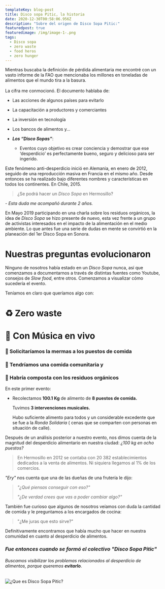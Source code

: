 ```yaml
---
templateKey: blog-post
title: Disco sopa Pitic, la historia
date: 2020-12-30T00:58:06.956Z
description: "Sobre del origen de Disco Sopa Pitic:"
featuredpost: true
featuredimage: /img/image-1-.png
tags:
  - Disco sopa
  - zero waste
  - food heros
  - zero hunger
---
```

<!--StartFragment-->

Mientras buscaba la definición de pérdida alimentaria me encontré con un vasto informe de la FAO que mencionaba los millones en toneladas de alimentos que el mundo tira a la basura. \
\
La cifra me conmocionó. El documento hablaba de: 

* Las acciones de algunos países para evitarlo 
* La capacitación a productores y comerciantes 
* La inversión en tecnología 
* Los bancos de alimentos y... 
* ***Los “Disco Sopas”***: 

  * Eventos cuyo objetivo es crear conciencia y demostrar que ese ‘desperdicio’ es perfectamente bueno, seguro y delicioso para ser ingerido. 

Este fenómeno anti-desperdicio inició en Alemania, en enero de 2012, seguido de una reproducción masiva en Francia en el mismo año. Desde entonces se ha realizado bajo diferentes nombres y características en todos los continentes. En Chile, 2015. 

> ¿Se podrá hacer un *Disco Sopa* en Hermosillo? 

*\- Esta duda me acompañó durante 2 años.*

En Mayo 2019 participando en una charla sobre los residuos orgánicos, la idea de *Disco Sopa* se hizo presente de nuevo, esta vez frente a un grupo de activistas interesados en el impacto de la alimentación en el medio ambiente. Lo que antes fue una serie de dudas en mente se convirtió en la planeación del 1er Disco Sopa en Sonora. 

# Nuestras preguntas evolucionaron

Ninguno de nosotros había estado en un *Disco Sopa* nunca, así que comenzamos a documentarnos a través de distintas fuentes como Youtube, consejos de *Slow food*, entre otros. Comenzamos a visualizar cómo sucedería el evento. 



Teníamos en claro que queríamos algo con: 

# ♻️ **Zero waste** 

# 🎵 Con Música en vivo  

### 🚚 Solicitaríamos la **mermas** a los puestos de comida 

### 🥘 Tendríamos una **comida comunitaria** y 

### 🚯 Habría composta con los residuos orgánicos



En este primer evento:

* Recolectamos **100.1 Kg**  de alimento de **8 puestos de comida.** 

  Tuvimos **3 intervenciones musicales.** 

  Hubo suficiente alimento para todos y un considerable excedente que se fue a la *Ronda Solidaria* ( cenas que se comparten con personas en situación de calle).



Después de un análisis posterior a nuestro evento, nos dimos cuenta de la magnitud del desperdicio alimentario en nuestra ciudad: *¿100 kg en ocho puestos?* 

> En Hermosillo en 2012 se contaba con 20 382 establecimientos dedicados a la venta de alimentos. Ni siquiera llegamos al 1% de los comercios.



*"Ery"* nos cuenta que una de las dueñas de una frutería le dijo: 

> *"¿Qué piensas conseguir con eso?"*
>
> *"¿De verdad crees que vas a poder cambiar algo?"*



También fue curioso que algunos de nosotros veíamos con duda la cantidad de comida y le preguntamos a los encargados de cocina: 

> "¿Me juras que esto sirve?"

Definitivamente encontramos que había mucho que hacer en nuestra comunidad en cuanto al desperdicio de alimentos. 

### *Fue entonces cuando se formó el colectivo "Disco Sopa Pitic"*

###### Buscamos visibilizar los problemas relacionados al desperdicio de alimentos, porque queremos **evitarlo**.

![¿Que es Disco Sopa Pitic?](/img/image-1-.png)

<!--EndFragment-->